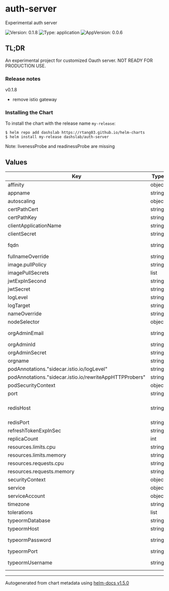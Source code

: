 # auth-server

Experimental auth server

![Version: 0.1.8](https://img.shields.io/badge/Version-0.1.8-informational?style=flat-square) ![Type: application](https://img.shields.io/badge/Type-application-informational?style=flat-square) ![AppVersion: 0.0.6](https://img.shields.io/badge/AppVersion-0.0.6-informational?style=flat-square)

## TL;DR

An experimental project for customized Oauth server. NOT READY FOR PRODUCTION USE.

### Release notes

v0.1.8

- remove istio gateway

### Installing the Chart

To install the chart with the release name `my-release`:

```console
$ helm repo add dashslab https://rtang03.github.io/helm-charts
$ helm install my-release dashslab/auth-server
```

Note: livenessProbe and readinessProbe are missing

## Values

| Key | Type | Default | Description |
|-----|------|---------|-------------|
| affinity | object | internal value | Fixture |
| appname | string | internal value | Fixture |
| autoscaling | object | internal value | Fixture |
| certPathCert | string | `"/cert/tls.crt"` |  |
| certPathKey | string | internal value | Fixture |
| clientApplicationName | string | internal value | Fixture |
| clientSecret | string | `"password"` |  |
| fqdn | string | `"uat-ORGNAME.cdi.network"` | fqdn used by Istio gateway |
| fullnameOverride | string | internal value | Fixture |
| image.pullPolicy | string | internal value | Fixture |
| imagePullSecrets | list | internal value | Fixture |
| jwtExpInSecond | string | `"900"` |  |
| jwtSecret | string | `"secret"` |  |
| logLevel | string | `"debug"` |  |
| logTarget | string | `"console"` |  |
| nameOverride | string | internal value | Fixture |
| nodeSelector | object | internal value | Fixture |
| orgAdminEmail | string | `"admin@myorg.net"` | Organization admin email |
| orgAdminId | string | `"myadmin"` | admin id |
| orgAdminSecret | string | `"xxxxx"` | admin secret |
| orgname | string | `"ORGNAME"` |  |
| podAnnotations."sidecar.istio.io/logLevel" | string | `"warning"` | trace|debug|info|warning|error|critical|off |
| podAnnotations."sidecar.istio.io/rewriteAppHTTPProbers" | string | internal value | Fixture |
| podSecurityContext | object | internal value | Fixture |
| port | string | `"8443"` |  |
| redisHost | string | `"redisearch-ORGNAME"` | hostname (istio VS or k8s service) |
| redisPort | string | internal value | Fixture |
| refreshTokenExpInSec | string | `"86400"` | (depreciated) |
| replicaCount | int | internal value | Fixture |
| resources.limits.cpu | string | `"125m"` |  |
| resources.limits.memory | string | `"256Mi"` |  |
| resources.requests.cpu | string | `"25m"` |  |
| resources.requests.memory | string | `"64Mi"` |  |
| securityContext | object | internal value | Fixture |
| service | object | internal value | Fixture |
| serviceAccount | object | internal value | Fixture |
| timezone | string | `"Asia/Hong_Kong"` |  |
| tolerations | list | internal value | Fixture |
| typeormDatabase | string | internal value | Fixture |
| typeormHost | string | internal value | Fixture |
| typeormPassword | string | `"docker"` | Psql password |
| typeormPort | string | internal value | Fixture |
| typeormUsername | string | `"postgres"` | Psql username |

----------------------------------------------
Autogenerated from chart metadata using [helm-docs v1.5.0](https://github.com/norwoodj/helm-docs/releases/v1.5.0)

